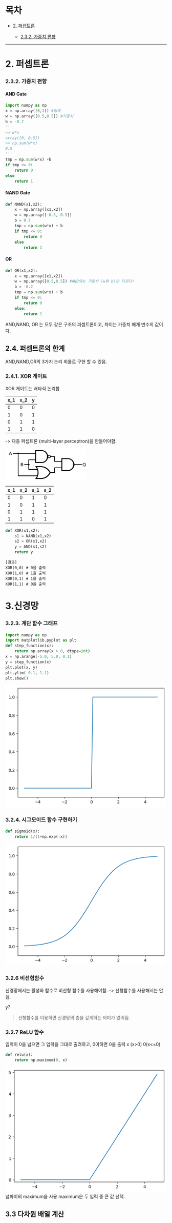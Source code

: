 # 목차
* [2. 퍼셉트론](#2-퍼셉트론)

    * [2.3.2. 가중치 편향](#232-가중치-편향)

---
# 2. 퍼셉트론
### 2.3.2. 가중치 편향
#### AND Gate
```python
import numpy as np
x = np.array([0,1]) #입력
w = np.array([0.5,0.5]) #가중치
b = -0.7
'''
>> w*x
array([0, 0.5])
>> np.sum(w*x)
0.5
'''
tmp = np.sum(w*x) +b
if tmp <= 0:
    return 0
else
    return 1
```

#### NAND Gate
```python
def NAND(x1,x2):
    x = np.array([x1,x2])
    w = np.array([-0.5,-0.5])
    b = 0.7
    tmp = np.sum(w*x) + b
    if tmp <= 0:
        return 0
    else
        return 1
```
#### OR
```python
def OR(x1,x2):
    x = np.array([x1,x2])
    w = np.array([0.5,0.5]) #AND와는 가중치 (w와 b)만 다르다!
    b = -0.2
    tmp = np.sum(w*x) + b
    if tmp <= 0:
        return 0
    else:
        return 1
```
AND,NAND, OR 는 모두 같은 구조의 퍼셉트론이고, 차이는 가중치 매개 변수의 값이다.
## 2.4. 퍼셉트론의 한계
AND,NAND,OR의 3가지 논리 회롤르 구현 할 수 있음.
### 2.4.1. XOR 게이트
XOR 게이트는 배타적 논리합

|x_1|x_2|y|
|---|---|---|
|0|0|0|
|1|0|1|
|0|1|1|
|1|1|0|

-> 다층 퍼셉트론 (multi-layer perceptron)을 만들어야함.

![alt text](image-1.png)

|x_1|x_2|s_1|s_2|
|---|---|---|---|
|0|0|1|0|0
|1|0|1|1|1
|0|1|1|1|1
|1|1|0|1|0
```python
def XOR(x1,x2):
    s1 = NAND(x1,x2)
    s2 = OR(x1,x2)
    y = AND(s1,s2)
    return y
```
```
[결과]
XOR(0,0) # 0을 출력
XOR(1,0) # 1을 출력
XOR(0,1) # 1을 출력
XOR(1,1) # 0을 출력
```
# 3.신경망
### 3.2.3. 계단 함수 그래프

```python
import numpy as np
import matplotlib.pyplot as plt
def step_function(x):
    return np.array(x > 0, dtype=int)
x = np.arange(-5.0, 5.0, 0.1)
y = step_function(x)
plt.plot(x, y)
plt.ylim(-0.1, 1.1)
plt.show()
```
![alt text](image-2.png)
### 3.2.4. 시그모이드 함수 구현하기
```python
def sigmoid(x):
    return 1/(1+np.exp(-x))
```
![alt text](image-3.png)
### 3.2.6 비선형함수
신경망에서는 활성화 함수로 비션형 함수를 사용해야함.
-> 선형함수를 사용해서는 안됨.

y?
>선형함수를 이용하면 신경망의 층을 깊게하는 의미가 없어짐.
### 3.2.7 ReLU 함수
입력이 0을 넘으면 그 입력을 그대로 출려하고, 0이하면 0을 출력
x (x>0)
0(x<=0)
```python
def relu(x):
    return np.maximum(0, x)
```
![alt text](image-5.png)
넘파이의 maximum을 사용
maximum은 두 입력 중 큰 값 선택.

## 3.3 다차원 배열 계산
